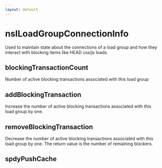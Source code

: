 ```yaml
---
layout: default
---
```


# nsILoadGroupConnectionInfo #

Used to maintain state about the connections of a load group and
how they interact with blocking items like HEAD css/js loads.


## blockingTransactionCount ##

Number of active blocking transactions associated with this load group


## addBlockingTransaction ##

Increase the number of active blocking transactions associated
with this load group by one.


## removeBlockingTransaction ##

Decrease the number of active blocking transactions associated
with this load group by one. The return value is the number of remaining
blockers.


## spdyPushCache ##
